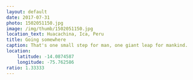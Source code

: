 ```yaml
---
layout: default
date: 2017-07-31
photo: 1502051150.jpg
image: /img/thumb/1502051150.jpg
location_text: Huacachina, Ica, Peru
title: Going somewhere
caption: That's one small step for man, one giant leap for mankind.
location:
    latitude: -14.0874587
    longitude: -75.762586
ratio: 1.33333
---
```

